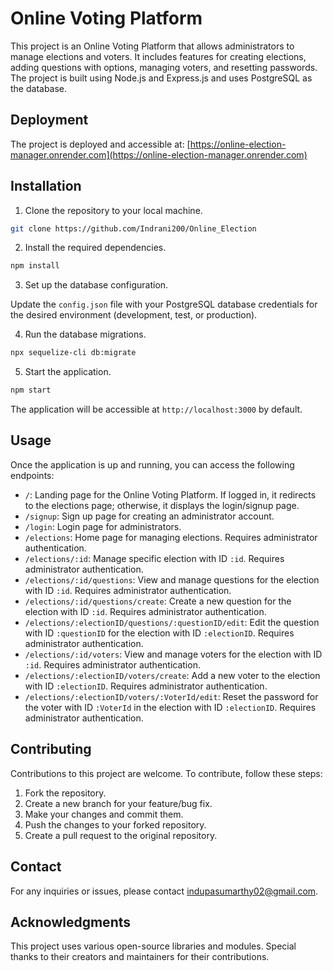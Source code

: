 
# Online Voting Platform

This project is an Online Voting Platform that allows administrators to manage elections and voters. It includes features for creating elections, adding questions with options, managing voters, and resetting passwords. The project is built using Node.js and Express.js and uses PostgreSQL as the database.

## Deployment

The project is deployed and accessible at: [https://online-election-manager.onrender.com](https://online-election-manager.onrender.com)

## Installation

1. Clone the repository to your local machine.

```bash
git clone https://github.com/Indrani200/Online_Election
```

2. Install the required dependencies.

```bash
npm install
```

3. Set up the database configuration.

Update the `config.json` file with your PostgreSQL database credentials for the desired environment (development, test, or production).

4. Run the database migrations.

```bash
npx sequelize-cli db:migrate
```

5. Start the application.

```bash
npm start
```

The application will be accessible at `http://localhost:3000` by default.

## Usage

Once the application is up and running, you can access the following endpoints:

- `/`: Landing page for the Online Voting Platform. If logged in, it redirects to the elections page; otherwise, it displays the login/signup page.
- `/signup`: Sign up page for creating an administrator account.
- `/login`: Login page for administrators.
- `/elections`: Home page for managing elections. Requires administrator authentication.
- `/elections/:id`: Manage specific election with ID `:id`. Requires administrator authentication.
- `/elections/:id/questions`: View and manage questions for the election with ID `:id`. Requires administrator authentication.
- `/elections/:id/questions/create`: Create a new question for the election with ID `:id`. Requires administrator authentication.
- `/elections/:electionID/questions/:questionID/edit`: Edit the question with ID `:questionID` for the election with ID `:electionID`. Requires administrator authentication.
- `/elections/:id/voters`: View and manage voters for the election with ID `:id`. Requires administrator authentication.
- `/elections/:electionID/voters/create`: Add a new voter to the election with ID `:electionID`. Requires administrator authentication.
- `/elections/:electionID/voters/:VoterId/edit`: Reset the password for the voter with ID `:VoterId` in the election with ID `:electionID`. Requires administrator authentication.

## Contributing

Contributions to this project are welcome. To contribute, follow these steps:

1. Fork the repository.
2. Create a new branch for your feature/bug fix.
3. Make your changes and commit them.
4. Push the changes to your forked repository.
5. Create a pull request to the original repository.

## Contact

For any inquiries or issues, please contact indupasumarthy02@gmail.com.

## Acknowledgments

This project uses various open-source libraries and modules. Special thanks to their creators and maintainers for their contributions.
